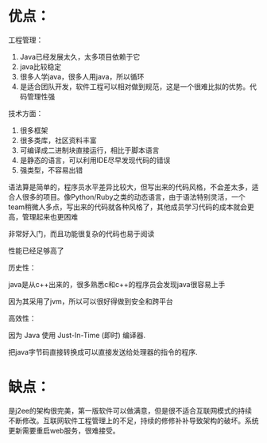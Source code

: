 # 优点：

工程管理：

1. Java已经发展太久，太多项目依赖于它
2. java比较稳定
3. 很多人学java，很多人用java，所以循环
4. 是适合团队开发，软件工程可以相对做到规范，这是一个很难比拟的优势。代码管理性强

技术方面：

1. 很多框架
2. 很多类库，社区资料丰富
3. 可编译成二进制块直接运行，相比于脚本语言
4. 是静态的语言，可以利用IDE尽早发现代码的错误
5. 强类型，不容易出错

语法算是简单的，程序员水平差异比较大，但写出来的代码风格，不会差太多，适合人很多的项目。像Python/Ruby之类的动态语言，由于语法特别灵活，一个team稍微人多点，写出来的代码就各种风格了，其他成员学习代码的成本就会更高，管理起来也更困难

非常好入门，而且功能很复杂的代码也易于阅读

性能已经足够高了

历史性：

java是从c++出来的，很多熟悉c和c++的程序员会发现java很容易上手

因为其采用了jvm，所以可以很好得做到安全和跨平台

高效性：

因为 Java 使用 Just-In-Time \(即时\) 编译器.

把java字节码直接转换成可以直接发送给处理器的指令的程序.

# 缺点：

是j2ee的架构很完美，第一版软件可以做满意，但是很不适合互联网模式的持续不断修改。互联网软件工程管理上的不足，持续的修修补补导致架构的破坏。系统更新需要重启web服务，很难接受。

